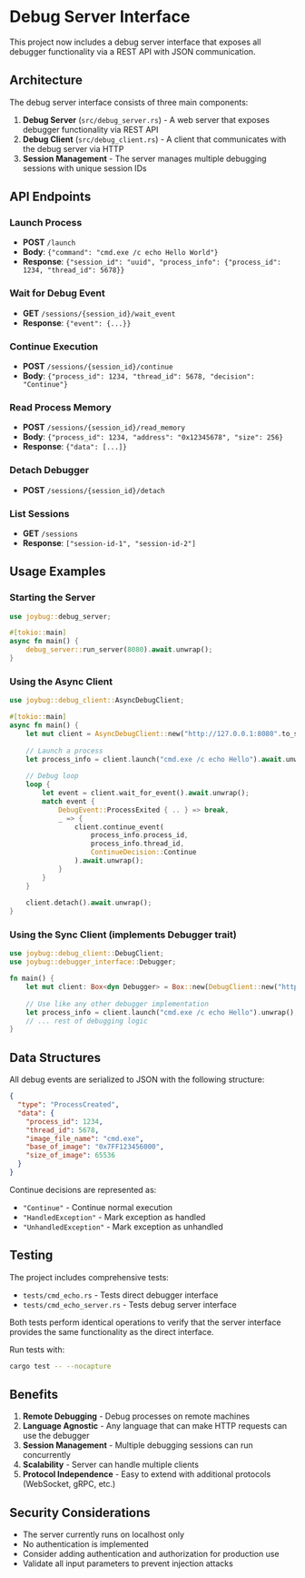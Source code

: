 # Debug Server Interface

This project now includes a debug server interface that exposes all debugger functionality via a REST API with JSON communication.

## Architecture

The debug server interface consists of three main components:

1. **Debug Server** (`src/debug_server.rs`) - A web server that exposes debugger functionality via REST API
2. **Debug Client** (`src/debug_client.rs`) - A client that communicates with the debug server via HTTP
3. **Session Management** - The server manages multiple debugging sessions with unique session IDs

## API Endpoints

### Launch Process
- **POST** `/launch`
- **Body**: `{"command": "cmd.exe /c echo Hello World"}`
- **Response**: `{"session_id": "uuid", "process_info": {"process_id": 1234, "thread_id": 5678}}`

### Wait for Debug Event
- **GET** `/sessions/{session_id}/wait_event`
- **Response**: `{"event": {...}}`

### Continue Execution
- **POST** `/sessions/{session_id}/continue`
- **Body**: `{"process_id": 1234, "thread_id": 5678, "decision": "Continue"}`

### Read Process Memory
- **POST** `/sessions/{session_id}/read_memory`
- **Body**: `{"process_id": 1234, "address": "0x12345678", "size": 256}`
- **Response**: `{"data": [...]}`

### Detach Debugger
- **POST** `/sessions/{session_id}/detach`

### List Sessions
- **GET** `/sessions`
- **Response**: `["session-id-1", "session-id-2"]`

## Usage Examples

### Starting the Server

```rust
use joybug::debug_server;

#[tokio::main]
async fn main() {
    debug_server::run_server(8080).await.unwrap();
}
```

### Using the Async Client

```rust
use joybug::debug_client::AsyncDebugClient;

#[tokio::main]
async fn main() {
    let mut client = AsyncDebugClient::new("http://127.0.0.1:8080".to_string());
    
    // Launch a process
    let process_info = client.launch("cmd.exe /c echo Hello").await.unwrap();
    
    // Debug loop
    loop {
        let event = client.wait_for_event().await.unwrap();
        match event {
            DebugEvent::ProcessExited { .. } => break,
            _ => {
                client.continue_event(
                    process_info.process_id,
                    process_info.thread_id,
                    ContinueDecision::Continue
                ).await.unwrap();
            }
        }
    }
    
    client.detach().await.unwrap();
}
```

### Using the Sync Client (implements Debugger trait)

```rust
use joybug::debug_client::DebugClient;
use joybug::debugger_interface::Debugger;

fn main() {
    let mut client: Box<dyn Debugger> = Box::new(DebugClient::new("http://127.0.0.1:8080".to_string()));
    
    // Use like any other debugger implementation
    let process_info = client.launch("cmd.exe /c echo Hello").unwrap();
    // ... rest of debugging logic
}
```

## Data Structures

All debug events are serialized to JSON with the following structure:

```json
{
  "type": "ProcessCreated",
  "data": {
    "process_id": 1234,
    "thread_id": 5678,
    "image_file_name": "cmd.exe",
    "base_of_image": "0x7FF123456000",
    "size_of_image": 65536
  }
}
```

Continue decisions are represented as:
- `"Continue"` - Continue normal execution
- `"HandledException"` - Mark exception as handled
- `"UnhandledException"` - Mark exception as unhandled

## Testing

The project includes comprehensive tests:

- `tests/cmd_echo.rs` - Tests direct debugger interface
- `tests/cmd_echo_server.rs` - Tests debug server interface

Both tests perform identical operations to verify that the server interface provides the same functionality as the direct interface.

Run tests with:
```bash
cargo test -- --nocapture
```

## Benefits

1. **Remote Debugging** - Debug processes on remote machines
2. **Language Agnostic** - Any language that can make HTTP requests can use the debugger
3. **Session Management** - Multiple debugging sessions can run concurrently
4. **Scalability** - Server can handle multiple clients
5. **Protocol Independence** - Easy to extend with additional protocols (WebSocket, gRPC, etc.)

## Security Considerations

- The server currently runs on localhost only
- No authentication is implemented
- Consider adding authentication and authorization for production use
- Validate all input parameters to prevent injection attacks 